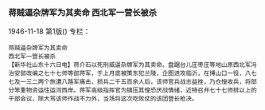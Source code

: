 ### 蒋贼逼杂牌军为其卖命  西北军一营长被杀

1946-11-18
第1版()
专栏：

    蒋贼逼杂牌军为其卖命
    西北军一营长被杀
    【新华社山东十六日电】蒋介石以死刑威逼杂牌军为其卖命。盘踞台儿庄枣庄等地山原西北军冯治安部改编之七十七师等部蒋军，于上月底被策东犯兰陵，企图进攻临沂，在博山口一役，八七七及一三二两个旅遭八路军痛击，损兵二千五百余人后，该师官兵战志益挫，乃仓惶收兵，将部分笨重物资运往运河西岸。蒋军高级指挥官为镇压其惶恐厌战情绪，近特召开七十七师排以上的干部会议，除大骂该师作战不力外，当场将这次吃败仗的该团营长枪决。
